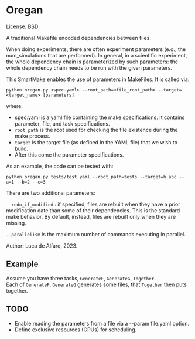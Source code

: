 # Oregan

License: BSD

A traditional Makefile encoded dependencies between files.

When doing experiments, there are often experiment parameters (e.g., the num_simulations that are performed).
In general, in a scientific experiment, the whole dependency chain is parameterized by such parameters: the whole dependency chain needs to be run with the given parameters. 

This SmartMake enables the use of parameters in MakeFiles. 
It is called via: 

    python oregan.py <spec.yaml> --root_path=<file_root_path> --target=<target_name> [parameters]

where: 

* spec.yaml is a yaml file containing the make specifications.  It contains parameter, file, and task specifications. 
* `root_path` is the root used for checking the file existence during the make process. 
* `target` is the target file (as defined in the YAML file) that we wish to build. 
* After this come the parameter specifications. 

As an example, the code can be tested with: 

    python oregan.py tests/test.yaml --root_path=tests --target=h_abc --a=1 --b=2 --c=3

There are two additional parameters: 

`--redo_if_modified` : if specified, files are rebuilt when they have a prior modification date than some of their dependencies.  This is the standard make behavior.  By default, instead, files are rebuilt only when they are missing. 

`--parallelism` is the maximum number of commands executing in parallel. 

Author: Luca de Alfaro, 2023.

## Example

Assume you have three tasks, `GenerateF`, `GenerateG`, `Together`.  
Each of `GenerateF`, `GenerateG` generates some files, that `Together` then puts together. 

## TODO

* Enable reading the parameters from a file via a --param file.yaml option. 
* Define exclusive resources (GPUs) for scheduling. 
